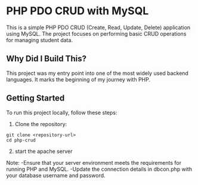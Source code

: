 # PHP PDO CRUD with MySQL

This is a simple PHP PDO CRUD (Create, Read, Update, Delete) application using MySQL. The project focuses on performing basic CRUD operations for managing student data.

## Why Did I Build This?

This project was my entry point into one of the most widely used backend languages. It marks the beginning of my journey with PHP.

## Getting Started

To run this project locally, follow these steps:

1. Clone the repository:

```
git clone <repository-url>
cd php-crud
```
2. start the apache server

Note: -Ensure that your server environment meets the requirements for running PHP and MySQL.
      -Update the connection details in dbcon.php with your database username and password.
